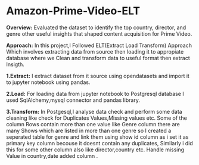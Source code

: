# Amazon-Prime-Video-ELT
**Overview:**
Evaluated the dataset to identify the top country, director, and genre other useful insights that shaped content acquisition for Prime Video.

**Approach:**
In this project,I Followed ELT(Extract Load Transform) Approach Which involves extracting data from source then loading it to appropiate database where we 
Clean and transform data to useful format then extract Insigth.

**1.Extract:**
I extract dataset from it source using opendatasets and import it to jupyter notebook using pandas.

**2.Load:**
For loading data from jupyter notebook to Postgresql database I used SqlAlchemy,mysql connector and pandas library.

**3.Transform:**
In Postgesql,I analyse data check and perform some data cleaning like check for Duplicates Values,Missing values etc.
Some of the column Rows contain more than one value like Genre column there are many Shows which are listed in more than one genre so I created a seperated table for genre and link them using show id column as i set it as primary key column becouse it doesnt contain any duplicates, Similarly i did this for some other column also like director,country etc.
Handle missing Value in country,date added column .
